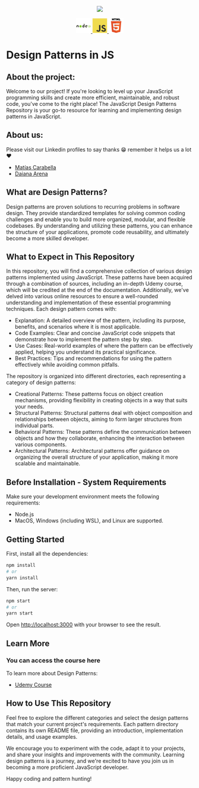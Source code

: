 <p align="center"><img src="https://i.imgur.com/I6raoKM.png" width="400"></p>
<p align="center"> <a href="https://nodejs.org" target="_blank" rel="noreferrer"> <img src="https://raw.githubusercontent.com/devicons/devicon/master/icons/nodejs/nodejs-original-wordmark.svg" alt="nodejs" width="40" height="40"/> </a> <a href="https://developer.mozilla.org/en-US/docs/Web/JavaScript" target="_blank" rel="noreferrer"> <img src="https://raw.githubusercontent.com/devicons/devicon/master/icons/javascript/javascript-original.svg" alt="javascript" width="40" height="40"/> </a>   
 <a href="https://www.w3.org/html/" target="_blank" rel="noreferrer"> <img src="https://raw.githubusercontent.com/devicons/devicon/master/icons/html5/html5-original-wordmark.svg" alt="html5" width="40" height="40"/> </a> </p>

# Design Patterns in JS

## About the project:

Welcome to our project! If you're looking to level up your JavaScript programming skills and create more efficient, maintainable, and robust code, you've come to the right place! The JavaScript Design Patterns Repository is your go-to resource for learning and implementing design patterns in JavaScript.


## About us:

Please visit our Linkedin profiles to say thanks :grin: remember it helps us a lot ♥
- [Matías Carabella](https://www.linkedin.com/in/matiascarabella/)
- [Daiana Arena](https://www.linkedin.com/in/arenadaiana/)

## What are Design Patterns?
Design patterns are proven solutions to recurring problems in software design. They provide standardized templates for solving common coding challenges and enable you to build more organized, modular, and flexible codebases. By understanding and utilizing these patterns, you can enhance the structure of your applications, promote code reusability, and ultimately become a more skilled developer.

## What to Expect in This Repository
In this repository, you will find a comprehensive collection of various design patterns implemented using JavaScript. These patterns have been acquired through a combination of sources, including an in-depth Udemy course, which will be credited at the end of the documentation. Additionally, we've delved into various online resources to ensure a well-rounded understanding and implementation of these essential programming techniques. Each design pattern comes with:

- Explanation: A detailed overview of the pattern, including its purpose, benefits, and scenarios where it is most applicable.
- Code Examples: Clear and concise JavaScript code snippets that demonstrate how to implement the pattern step by step.
- Use Cases: Real-world examples of where the pattern can be effectively applied, helping you understand its practical significance.
- Best Practices: Tips and recommendations for using the pattern effectively while avoiding common pitfalls.

The repository is organized into different directories, each representing a category of design patterns:

- Creational Patterns: These patterns focus on object creation mechanisms, providing flexibility in creating objects in a way that suits your needs.
- Structural Patterns: Structural patterns deal with object composition and relationships between objects, aiming to form larger structures from individual parts.
- Behavioral Patterns: These patterns define the communication between objects and how they collaborate, enhancing the interaction between various components.
- Architectural Patterns: Architectural patterns offer guidance on organizing the overall structure of your application, making it more scalable and maintainable.


## Before Installation - System Requirements

Make sure your development environment meets the following requirements:

 - Node.js
 - MacOS, Windows (including WSL), and Linux are supported.


## Getting Started

First, install all the  dependencies:

```bash
npm install
# or
yarn install
```


Then, run the server:

```bash
npm start
# or
yarn start
```

Open [http://localhost:3000](http://localhost:3000) with your browser to see the result.

## Learn More

### You can access the course here

To learn more about Design Patterns:

- [Udemy Course](https://www.udemy.com/course/patrones-de-diseno-en-javascript-y-typescript/) 


## How to Use This Repository
Feel free to explore the different categories and select the design patterns that match your current project's requirements. Each pattern directory contains its own README file, providing an introduction, implementation details, and usage examples.

We encourage you to experiment with the code, adapt it to your projects, and share your insights and improvements with the community. Learning design patterns is a journey, and we're excited to have you join us in becoming a more proficient JavaScript developer.

Happy coding and pattern hunting!







